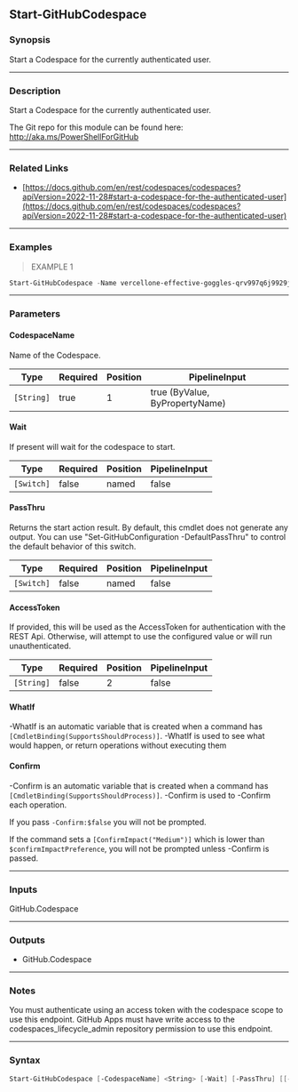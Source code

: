 Start-GitHubCodespace
---------------------

### Synopsis
Start a Codespace for the currently authenticated user.

---

### Description

Start a Codespace for the currently authenticated user.

The Git repo for this module can be found here: http://aka.ms/PowerShellForGitHub

---

### Related Links
* [https://docs.github.com/en/rest/codespaces/codespaces?apiVersion=2022-11-28#start-a-codespace-for-the-authenticated-user](https://docs.github.com/en/rest/codespaces/codespaces?apiVersion=2022-11-28#start-a-codespace-for-the-authenticated-user)

---

### Examples
> EXAMPLE 1

```PowerShell
Start-GitHubCodespace -Name vercellone-effective-goggles-qrv997q6j9929jx8
```

---

### Parameters
#### **CodespaceName**
Name of the Codespace.

|Type      |Required|Position|PipelineInput                 |
|----------|--------|--------|------------------------------|
|`[String]`|true    |1       |true (ByValue, ByPropertyName)|

#### **Wait**
If present will wait for the codespace to start.

|Type      |Required|Position|PipelineInput|
|----------|--------|--------|-------------|
|`[Switch]`|false   |named   |false        |

#### **PassThru**
Returns the start action result.  By default, this cmdlet does not generate any output.
You can use "Set-GitHubConfiguration -DefaultPassThru" to control the default behavior
of this switch.

|Type      |Required|Position|PipelineInput|
|----------|--------|--------|-------------|
|`[Switch]`|false   |named   |false        |

#### **AccessToken**
If provided, this will be used as the AccessToken for authentication with the
REST Api.  Otherwise, will attempt to use the configured value or will run unauthenticated.

|Type      |Required|Position|PipelineInput|
|----------|--------|--------|-------------|
|`[String]`|false   |2       |false        |

#### **WhatIf**
-WhatIf is an automatic variable that is created when a command has ```[CmdletBinding(SupportsShouldProcess)]```.
-WhatIf is used to see what would happen, or return operations without executing them
#### **Confirm**
-Confirm is an automatic variable that is created when a command has ```[CmdletBinding(SupportsShouldProcess)]```.
-Confirm is used to -Confirm each operation.

If you pass ```-Confirm:$false``` you will not be prompted.

If the command sets a ```[ConfirmImpact("Medium")]``` which is lower than ```$confirmImpactPreference```, you will not be prompted unless -Confirm is passed.

---

### Inputs
GitHub.Codespace

---

### Outputs
* GitHub.Codespace

---

### Notes
You must authenticate using an access token with the codespace scope to use this endpoint.
GitHub Apps must have write access to the codespaces_lifecycle_admin repository permission to use this endpoint.

---

### Syntax
```PowerShell
Start-GitHubCodespace [-CodespaceName] <String> [-Wait] [-PassThru] [[-AccessToken] <String>] [-WhatIf] [-Confirm] [<CommonParameters>]
```
